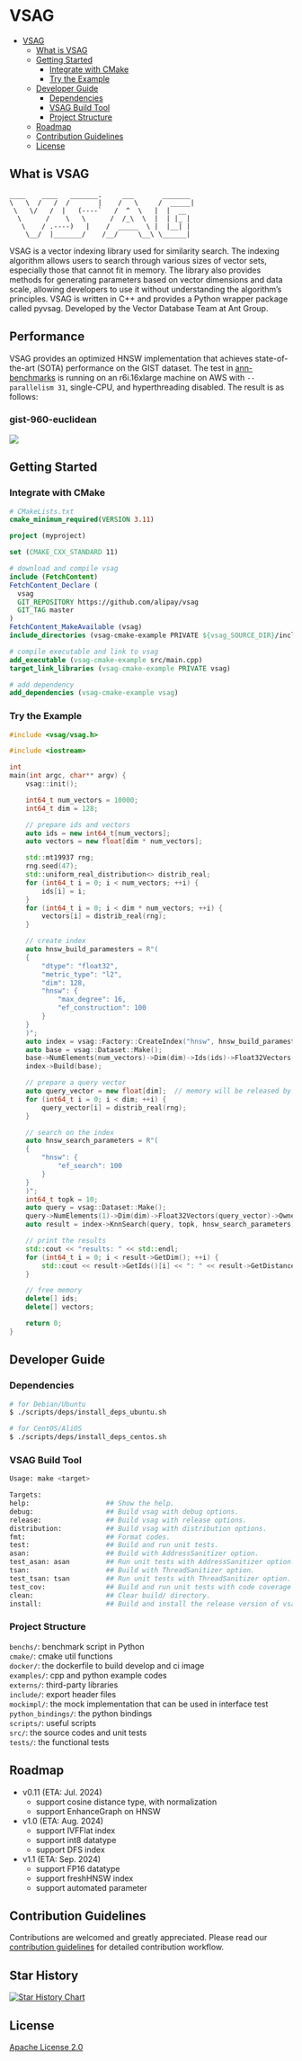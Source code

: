 # VSAG
- [VSAG](#vsag)
  - [What is VSAG](#what-is-vsag)
  - [Getting Started](#getting-started)
    - [Integrate with CMake](#integrate-with-cmake)
    - [Try the Example](#try-the-example)
  - [Developer Guide](#developer-guide)
    - [Dependencies](#dependencies)
    - [VSAG Build Tool](#vsag-build-tool)
    - [Project Structure](#project-structure)
  - [Roadmap](#roadmap)
  - [Contribution Guidelines](#contribution-guidelines)
  - [License](#license)


## What is VSAG
```
____    ____   _______.     ___       _______ 
\   \  /   /  /       |    /   \     /  _____|
 \   \/   /  |   (----`   /  ^  \   |  |  __  
  \      /    \   \      /  /_\  \  |  | |_ | 
   \    / .----)   |    /  _____  \ |  |__| | 
    \__/  |_______/    /__/     \__\ \______| 
```
VSAG is a vector indexing library used for similarity search. The indexing algorithm allows users to search through various sizes of vector sets, especially those that cannot fit in memory. The library also provides methods for generating parameters based on vector dimensions and data scale, allowing developers to use it without understanding the algorithm’s principles. VSAG is written in C++ and provides a Python wrapper package called pyvsag. Developed by the Vector Database Team at Ant Group.

## Performance
VSAG provides an optimized HNSW implementation that achieves state-of-the-art (SOTA) performance on the GIST dataset.
The test in [ann-benchmarks](https://ann-benchmarks.com/) is running on an r6i.16xlarge machine on AWS with `--parallelism 31`, single-CPU, and hyperthreading disabled. 
The result is as follows:

### gist-960-euclidean
![](gist-960-euclidean_10_euclidean.png)

## Getting Started
### Integrate with CMake
```cmake
# CMakeLists.txt
cmake_minimum_required(VERSION 3.11)

project (myproject)

set (CMAKE_CXX_STANDARD 11)

# download and compile vsag
include (FetchContent)
FetchContent_Declare (
  vsag
  GIT_REPOSITORY https://github.com/alipay/vsag
  GIT_TAG master
)
FetchContent_MakeAvailable (vsag)
include_directories (vsag-cmake-example PRIVATE ${vsag_SOURCE_DIR}/include)

# compile executable and link to vsag
add_executable (vsag-cmake-example src/main.cpp)
target_link_libraries (vsag-cmake-example PRIVATE vsag)

# add dependency
add_dependencies (vsag-cmake-example vsag)
```
### Try the Example
```cpp
#include <vsag/vsag.h>

#include <iostream>

int
main(int argc, char** argv) {
    vsag::init();

    int64_t num_vectors = 10000;
    int64_t dim = 128;

    // prepare ids and vectors
    auto ids = new int64_t[num_vectors];
    auto vectors = new float[dim * num_vectors];

    std::mt19937 rng;
    rng.seed(47);
    std::uniform_real_distribution<> distrib_real;
    for (int64_t i = 0; i < num_vectors; ++i) {
        ids[i] = i;
    }
    for (int64_t i = 0; i < dim * num_vectors; ++i) {
        vectors[i] = distrib_real(rng);
    }

    // create index
    auto hnsw_build_paramesters = R"(
    {
        "dtype": "float32",
        "metric_type": "l2",
        "dim": 128,
        "hnsw": {
            "max_degree": 16,
            "ef_construction": 100
        }
    }
    )";
    auto index = vsag::Factory::CreateIndex("hnsw", hnsw_build_paramesters).value();
    auto base = vsag::Dataset::Make();
    base->NumElements(num_vectors)->Dim(dim)->Ids(ids)->Float32Vectors(vectors)->Owner(false);
    index->Build(base);

    // prepare a query vector
    auto query_vector = new float[dim];  // memory will be released by query the dataset
    for (int64_t i = 0; i < dim; ++i) {
        query_vector[i] = distrib_real(rng);
    }

    // search on the index
    auto hnsw_search_parameters = R"(
    {
        "hnsw": {
            "ef_search": 100
        }
    }
    )";
    int64_t topk = 10;
    auto query = vsag::Dataset::Make();
    query->NumElements(1)->Dim(dim)->Float32Vectors(query_vector)->Owner(true);
    auto result = index->KnnSearch(query, topk, hnsw_search_parameters).value();

    // print the results
    std::cout << "results: " << std::endl;
    for (int64_t i = 0; i < result->GetDim(); ++i) {
        std::cout << result->GetIds()[i] << ": " << result->GetDistances()[i] << std::endl;
    }

    // free memory
    delete[] ids;
    delete[] vectors;

    return 0;
}
```

## Developer Guide
### Dependencies
```bash
# for Debian/Ubuntu
$ ./scripts/deps/install_deps_ubuntu.sh

# for CentOS/AliOS
$ ./scripts/deps/install_deps_centos.sh
```
### VSAG Build Tool
```bash
Usage: make <target>

Targets:
help:                   ## Show the help.
debug:                  ## Build vsag with debug options.
release:                ## Build vsag with release options.
distribution:           ## Build vsag with distribution options.
fmt:                    ## Format codes.
test:                   ## Build and run unit tests.
asan:                   ## Build with AddressSanitizer option.
test_asan: asan         ## Run unit tests with AddressSanitizer option.
tsan:                   ## Build with ThreadSanitizer option.
test_tsan: tsan         ## Run unit tests with ThreadSanitizer option.
test_cov:               ## Build and run unit tests with code coverage enabled.
clean:                  ## Clear build/ directory.
install:                ## Build and install the release version of vsag.
```
### Project Structure
`benchs/`: benchmark script in Python</br>
`cmake/`: cmake util functions</br>
`docker/`: the dockerfile to build develop and ci image</br>
`examples/`: cpp and python example codes</br>
`externs/`: third-party libraries</br>
`include/`: export header files</br>
`mockimpl/`: the mock implementation that can be used in interface test</br>
`python_bindings/`: the python bindings</br>
`scripts/`: useful scripts</br>
`src/`: the source codes and unit tests</br>
`tests/`: the functional tests</br>

## Roadmap
- v0.11 (ETA: Jul. 2024)
  - support cosine distance type, with normalization
  - support EnhanceGraph on HNSW
- v1.0 (ETA: Aug. 2024)
  - support IVFFlat index
  - support int8 datatype
  - support DFS index
- v1.1 (ETA: Sep. 2024)
  - support FP16 datatype
  - support freshHNSW index
  - support automated parameter

## Contribution Guidelines
Contributions are welcomed and greatly appreciated. Please read our [contribution guidelines](./CONTRIBUTING.md) for detailed contribution workflow. 

## Star History

[![Star History Chart](https://api.star-history.com/svg?repos=alipay/vsag&type=Date)](https://star-history.com/#alipay/vsag&Date)

## License
[Apache License 2.0](./LICENSE)
